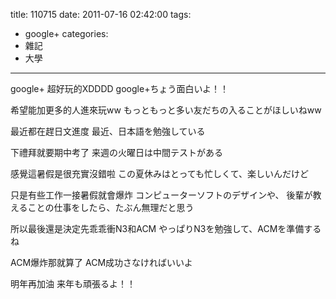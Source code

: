 title: 110715
date: 2011-07-16 02:42:00
tags:
- google+
categories:
- 雜記
- 大學
---

google+ 超好玩的XDDDD
google+ちょう面白いよ！！

希望能加更多的人進來玩ww
もっともっと多い友だちの入ることがほしいねww

<!-- more -->

最近都在趕日文進度
最近、日本語を勉強している

下禮拜就要期中考了
来週の火曜日は中間テストがある

感覺這暑假是很充實沒錯啦
この夏休みはとっても忙しくて、楽しいんだけど

只是有些工作一接暑假就會爆炸
コンピューターソフトのデザインや、
後輩が教えることの仕事をしたら、たぶん無理だと思う

所以最後還是決定先乖乖衝N3和ACM
やっぱりN3を勉強して、ACMを準備するね

ACM爆炸那就算了
ACM成功さなければいいよ

明年再加油
来年も頑張るよ！！